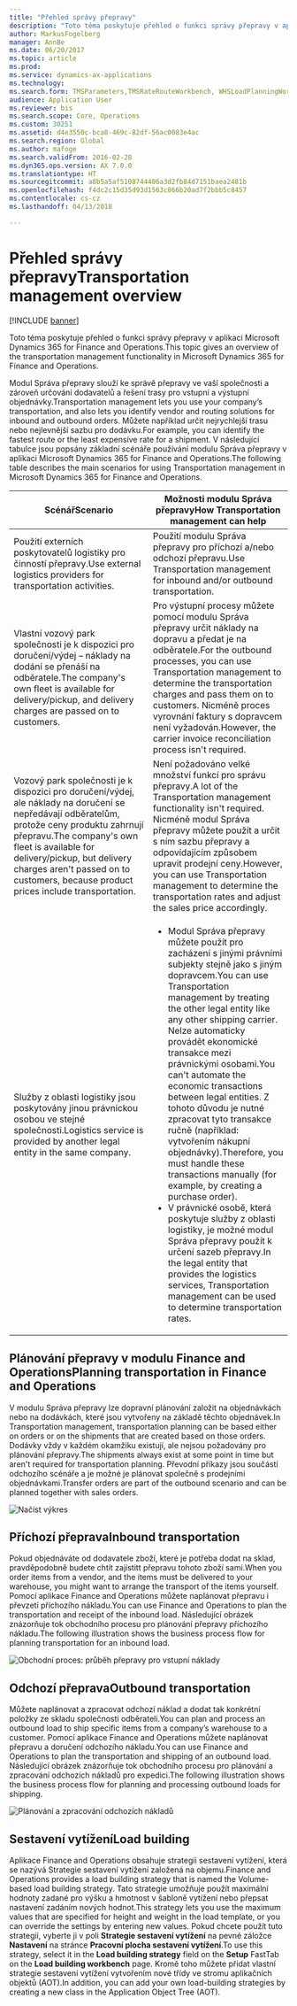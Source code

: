 ```yaml
---
title: "Přehled správy přepravy"
description: "Toto téma poskytuje přehled o funkci správy přepravy v aplikaci Microsoft Dynamics 365 for Finance and Operations."
author: MarkusFogelberg
manager: AnnBe
ms.date: 06/20/2017
ms.topic: article
ms.prod: 
ms.service: dynamics-ax-applications
ms.technology: 
ms.search.form: TMSParameters,TMSRateRouteWorkbench, WHSLoadPlanningWorkbench
audience: Application User
ms.reviewer: bis
ms.search.scope: Core, Operations
ms.custom: 30251
ms.assetid: d4e3550c-bca8-469c-82df-56ac0083e4ac
ms.search.region: Global
ms.author: mafoge
ms.search.validFrom: 2016-02-28
ms.dyn365.ops.version: AX 7.0.0
ms.translationtype: HT
ms.sourcegitcommit: a8b5a5af5108744406a3d2fb84d7151baea2481b
ms.openlocfilehash: f4dc2c15d35d93d1563c866b20ad7f2bbb5c8457
ms.contentlocale: cs-cz
ms.lasthandoff: 04/13/2018

---
```


# <a name="transportation-management-overview"></a><span data-ttu-id="b9cea-103">Přehled správy přepravy</span><span class="sxs-lookup"><span data-stu-id="b9cea-103">Transportation management overview</span></span>

[!INCLUDE [banner](../includes/banner.md)]

<span data-ttu-id="b9cea-104">Toto téma poskytuje přehled o funkci správy přepravy v aplikaci Microsoft Dynamics 365 for Finance and Operations.</span><span class="sxs-lookup"><span data-stu-id="b9cea-104">This topic gives an overview of the transportation management functionality in Microsoft Dynamics 365 for Finance and Operations.</span></span>

<span data-ttu-id="b9cea-105">Modul Správa přepravy slouží ke správě přepravy ve vaší společnosti a zároveň určování dodavatelů a řešení trasy pro vstupní a výstupní objednávky.</span><span class="sxs-lookup"><span data-stu-id="b9cea-105">Transportation management lets you use your company’s transportation, and also lets you identify vendor and routing solutions for inbound and outbound orders.</span></span> <span data-ttu-id="b9cea-106">Můžete například určit nejrychlejší trasu nebo nejlevnější sazbu pro dodávku.</span><span class="sxs-lookup"><span data-stu-id="b9cea-106">For example, you can identify the fastest route or the least expensive rate for a shipment.</span></span> <span data-ttu-id="b9cea-107">V následující tabulce jsou popsány základní scénáře používání modulu Správa přepravy v aplikaci Microsoft Dynamics 365 for Finance and Operations.</span><span class="sxs-lookup"><span data-stu-id="b9cea-107">The following table describes the main scenarios for using Transportation management in Microsoft Dynamics 365 for Finance and Operations.</span></span>

<table>
<colgroup>
<col width="50%" />
<col width="50%" />
</colgroup>
<thead>
<tr class="header">
<th><span data-ttu-id="b9cea-108">Scénář</span><span class="sxs-lookup"><span data-stu-id="b9cea-108">Scenario</span></span></th>
<th><span data-ttu-id="b9cea-109">Možnosti modulu Správa přepravy</span><span class="sxs-lookup"><span data-stu-id="b9cea-109">How Transportation management can help</span></span></th>
</tr>
</thead>
<tbody>
<tr class="odd">
<td><span data-ttu-id="b9cea-110">Použití externích poskytovatelů logistiky pro činností přepravy.</span><span class="sxs-lookup"><span data-stu-id="b9cea-110">Use external logistics providers for transportation activities.</span></span></td>
<td><span data-ttu-id="b9cea-111">Použití modulu Správa přepravy pro příchozí a/nebo odchozí přepravu.</span><span class="sxs-lookup"><span data-stu-id="b9cea-111">Use Transportation management for inbound and/or outbound transportation.</span></span></td>
</tr>
<tr class="even">
<td><span data-ttu-id="b9cea-112">Vlastní vozový park společnosti je k dispozici pro doručení/výdej – náklady na dodání se přenáší na odběratele.</span><span class="sxs-lookup"><span data-stu-id="b9cea-112">The company&#39;s own fleet is available for delivery/pickup, and delivery charges are passed on to customers.</span></span></td>
<td><span data-ttu-id="b9cea-113">Pro výstupní procesy můžete pomocí modulu Správa přepravy určit náklady na dopravu a předat je na odběratele.</span><span class="sxs-lookup"><span data-stu-id="b9cea-113">For the outbound processes, you can use Transportation management to determine the transportation charges and pass them on to customers.</span></span> <span data-ttu-id="b9cea-114">Nicméně proces vyrovnání faktury s dopravcem není vyžadován.</span><span class="sxs-lookup"><span data-stu-id="b9cea-114">However, the carrier invoice reconciliation process isn&#39;t required.</span></span></td>
</tr>
<tr class="odd">
<td><span data-ttu-id="b9cea-115">Vozový park společnosti je k dispozici pro doručení/výdej, ale náklady na doručení se nepředávají odběratelům, protože ceny produktu zahrnují přepravu.</span><span class="sxs-lookup"><span data-stu-id="b9cea-115">The company&#39;s own fleet is available for delivery/pickup, but delivery charges aren&#39;t passed on to customers, because product prices include transportation.</span></span></td>
<td><span data-ttu-id="b9cea-116">Není požadováno velké množství funkcí pro správu přepravy.</span><span class="sxs-lookup"><span data-stu-id="b9cea-116">A lot of the Transportation management functionality isn&#39;t required.</span></span> <span data-ttu-id="b9cea-117">Nicméně modul Správa přepravy můžete použít a určit s ním sazbu přepravy a odpovídajícím způsobem upravit prodejní ceny.</span><span class="sxs-lookup"><span data-stu-id="b9cea-117">However, you can use Transportation management to determine the transportation rates and adjust the sales price accordingly.</span></span></td>
</tr>
<tr class="even">
<td><span data-ttu-id="b9cea-118">Služby z oblasti logistiky jsou poskytovány jinou právnickou osobou ve stejné společnosti.</span><span class="sxs-lookup"><span data-stu-id="b9cea-118">Logistics service is provided by another legal entity in the same company.</span></span></td>
<td><ul>
<li><span data-ttu-id="b9cea-119">Modul Správa přepravy můžete použít pro zacházení s jinými právními subjekty stejně jako s jiným dopravcem.</span><span class="sxs-lookup"><span data-stu-id="b9cea-119">You can use Transportation management by treating the other legal entity like any other shipping carrier.</span></span> <span data-ttu-id="b9cea-120">Nelze automaticky provádět ekonomické transakce mezi právnickými osobami.</span><span class="sxs-lookup"><span data-stu-id="b9cea-120">You can&#39;t automate the economic transactions between legal entities.</span></span> <span data-ttu-id="b9cea-121">Z tohoto důvodu je nutné zpracovat tyto transakce ručně (například: vytvořením nákupní objednávky).</span><span class="sxs-lookup"><span data-stu-id="b9cea-121">Therefore, you must handle these transactions manually (for example, by creating a purchase order).</span></span></li>
<li><span data-ttu-id="b9cea-122">V právnické osobě, která poskytuje služby z oblasti logistiky, je možné modul Správa přepravy použít k určení sazeb přepravy.</span><span class="sxs-lookup"><span data-stu-id="b9cea-122">In the legal entity that provides the logistics services, Transportation management can be used to determine transportation rates.</span></span></li>
</ul></td>
</tr>
</tbody>
</table>

## <a name="planning-transportation-in-finance-and-operations"></a><span data-ttu-id="b9cea-123">Plánování přepravy v modulu Finance and Operations</span><span class="sxs-lookup"><span data-stu-id="b9cea-123">Planning transportation in Finance and Operations</span></span>
<span data-ttu-id="b9cea-124">V modulu Správa přepravy lze dopravní plánování založit na objednávkách nebo na dodávkách, které jsou vytvořeny na základě těchto objednávek.</span><span class="sxs-lookup"><span data-stu-id="b9cea-124">In Transportation management, transportation planning can be based either on orders or on the shipments that are created based on those orders.</span></span> <span data-ttu-id="b9cea-125">Dodávky vždy v každém okamžiku existují, ale nejsou požadovány pro plánování přepravy.</span><span class="sxs-lookup"><span data-stu-id="b9cea-125">The shipments always exist at some point in time but aren't required for transportation planning.</span></span> <span data-ttu-id="b9cea-126">Převodní příkazy jsou součástí odchozího scénáře a je možné je plánovat společně s prodejními objednávkami.</span><span class="sxs-lookup"><span data-stu-id="b9cea-126">Transfer orders are part of the outbound scenario and can be planned together with sales orders.</span></span> 

![Načíst výkres](./media/Load-drawing1-1024x477.jpg)

## <a name="inbound-transportation"></a><span data-ttu-id="b9cea-128">Příchozí přeprava</span><span class="sxs-lookup"><span data-stu-id="b9cea-128">Inbound transportation</span></span>
<span data-ttu-id="b9cea-129">Pokud objednáváte od dodavatele zboží, které je potřeba dodat na sklad, pravděpodobně budete chtít zajistitt přepravu tohoto zboží sami.</span><span class="sxs-lookup"><span data-stu-id="b9cea-129">When you order items from a vendor, and the items must be delivered to your warehouse, you might want to arrange the transport of the items yourself.</span></span> <span data-ttu-id="b9cea-130">Pomocí aplikace Finance and Operations můžete naplánovat přepravu i převzetí příchozího nákladu.</span><span class="sxs-lookup"><span data-stu-id="b9cea-130">You can use Finance and Operations to plan the transportation and receipt of the inbound load.</span></span> <span data-ttu-id="b9cea-131">Následující obrázek znázorňuje tok obchodního procesu pro plánování přepravy příchozího nákladu.</span><span class="sxs-lookup"><span data-stu-id="b9cea-131">The following illustration shows the business process flow for planning transportation for an inbound load.</span></span> 

![Obchodní proces: průběh přepravy pro vstupní náklady](./media/Businessprocessflowforinboundloadtransportation.jpg)

## <a name="outbound-transportation"></a><span data-ttu-id="b9cea-133">Odchozí přeprava</span><span class="sxs-lookup"><span data-stu-id="b9cea-133">Outbound transportation</span></span>
<span data-ttu-id="b9cea-134">Můžete naplánovat a zpracovat odchozí náklad a dodat tak konkrétní položky ze skladu společnosti odběrateli.</span><span class="sxs-lookup"><span data-stu-id="b9cea-134">You can plan and process an outbound load to ship specific items from a company’s warehouse to a customer.</span></span> <span data-ttu-id="b9cea-135">Pomocí aplikace Finance and Operations můžete naplánovat přepravu a doručení odchozího nákladu.</span><span class="sxs-lookup"><span data-stu-id="b9cea-135">You can use Finance and Operations to plan the transportation and shipping of an outbound load.</span></span> <span data-ttu-id="b9cea-136">Následující obrázek znázorňuje tok obchodního procesu pro plánování a zpracování odchozích nákladů pro expedici.</span><span class="sxs-lookup"><span data-stu-id="b9cea-136">The following illustration shows the business process flow for planning and processing outbound loads for shipping.</span></span> 

![Plánování a zpracování odchozích nákladů](./media/Planningandprocessingoutboundloads.jpg)

## <a name="load-building"></a><span data-ttu-id="b9cea-138">Sestavení vytížení</span><span class="sxs-lookup"><span data-stu-id="b9cea-138">Load building</span></span>
<span data-ttu-id="b9cea-139">Aplikace Finance and Operations obsahuje strategii sestavení vytížení, která se nazývá Strategie sestavení vytížení založená na objemu.</span><span class="sxs-lookup"><span data-stu-id="b9cea-139">Finance and Operations provides a load building strategy that is named the Volume-based load building strategy.</span></span> <span data-ttu-id="b9cea-140">Tato strategie umožňuje použít maximální hodnoty zadané pro výšku a hmotnost v šabloně vytížení nebo přepsat nastavení zadáním nových hodnot.</span><span class="sxs-lookup"><span data-stu-id="b9cea-140">This strategy lets you use the maximum values that are specified for height and weight in the load template, or you can override the settings by entering new values.</span></span> <span data-ttu-id="b9cea-141">Pokud chcete použít tuto strategii, vyberte ji v poli **Strategie sestavení vytížení** na pevné záložce **Nastavení** na stránce **Pracovní plocha sestavení vytížení**.</span><span class="sxs-lookup"><span data-stu-id="b9cea-141">To use this strategy, select it in the **Load building strategy** field on the **Setup** FastTab on the **Load building workbench** page.</span></span> <span data-ttu-id="b9cea-142">Kromě toho můžete přidat vlastní strategie sestavení vytížení vytvořením nové třídy ve stromu aplikačních objektů (AOT).</span><span class="sxs-lookup"><span data-stu-id="b9cea-142">In addition, you can add your own load-building strategies by creating a new class in the Application Object Tree (AOT).</span></span>




